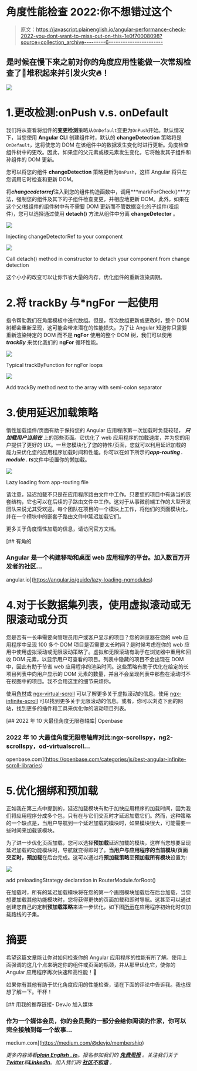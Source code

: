 # 角度性能检查 2022:你不想错过这个

> 原文：<https://javascript.plainenglish.io/angular-performance-check-2022-you-dont-want-to-miss-out-on-this-1e0f70008098?source=collection_archive---------6----------------------->

## 是时候在慢下来之前对你的角度应用性能做一次常规检查了💩堆积起来并引发火灾🔥！

![](img/e10dc4c0e3c491bca1cfee61ca606744.png)

# 1.更改检测:onPush v.s. onDefault

我们将从查看将组件的**变更检测**策略从`OnDefault`变更为`OnPush`开始。默认情况下，当您使用 **Angular CLI** 创建组件时，默认的 **changeDetection** 策略将是`OnDefault`，这将使您的 DOM 在该组件中的数据发生变化时进行更新。角度检查组件树中的更改。因此，如果您的父元素或根元素发生变化，它将触发其子组件和孙组件的 DOM 更新。

您可以将您的组件 **changeDetection** 策略更新为`OnPush`，这样 Angular 将只在您调用它时检查和更新 DOM。

将***changeedetorref***注入到您的组件构造函数中，调用***markForCheck()***方法，强制您的组件及其下的子组件检查变更，并相应地更新 DOM。此外，如果在这个父/根组件的组件树中有不需要 DOM 更新而不管数据变化的子组件(哑组件)，您可以选择通过使用 **detach()** 方法从组件中分离 **changeDetector** 。

![](img/7b0b4eec0638f0b61078eb062bde03c4.png)

Injecting changeDetectorRef to your component

![](img/fd7a9edec64ddeadfca43653a3291cef.png)

Call detach() method in constructor to detach your component from change detection

这个小小的改变可以让你节省大量的内存，优化组件的重新渲染周期。

# 2.将 trackBy 与*ngFor 一起使用

指令帮助我们在角度模板中迭代数组。但是，每次数组更新或更改时，整个 DOM 树都会重新呈现，这可能会带来潜在的性能损失。为了让 Angular 知道你只需要重新渲染特定的 DOM 而不是 **ngFor** 使用的整个 DOM 树，我们可以使用 ***trackBy*** 来优化我们的 **ngFor** 循环性能。

![](img/0674f9ab2fb081fa9f37619afb93c6c6.png)

Typical trackByFunction for ngFor loops

![](img/46b83d9f8c2d00ed51c8870cd5922ee1.png)

Add trackBy method next to the array with semi-colon separator

# 3.使用延迟加载策略

惰性加载组件/页面有助于保持您的 Angular 应用程序第一次加载时负载较轻， ***只加载用户当前在*** 上的那些页面。它优化了 web 应用程序的加载速度，并为您的用户提供了更好的 UX。一旦您模块化了您的特性/页面，您就可以利用延迟加载的能力来优化您的应用程序加载时间和性能。你可以在如下所示的***app-routing . module . ts***文件中设置你的懒加载。

![](img/971a8e64ebd5854ee2b576c238f9fee4.png)

Lazy loading from app-routing file

请注意，延迟加载不只是在应用程序路由文件中工作。只要您的项目中有适当的嵌套结构，它也可以在后续的子路由文件中工作。这对于从事微前端工作的大型开发团队来说尤其受欢迎。每个团队在项目的一个模块上工作，将他们的页面模块化，并在一个模块中的嵌套子路由文件中延迟加载它们。

更多关于角度惰性加载的信息，请访问官方文档。

 [## 有角的

### Angular 是一个构建移动和桌面 web 应用程序的平台。加入数百万开发者的社区…

angular.io](https://angular.io/guide/lazy-loading-ngmodules) 

# 4.对于长数据集列表，使用虚拟滚动或无限滚动或分页

您是否有一长串需要向管理员用户或客户显示的项目？您的浏览器在您的 web 应用程序中呈现 100 多个 DOM 项目是否需要太长时间？是时候考虑在你的 web 应用中使用虚拟滚动或无限滚动策略了。虚拟和无限滚动有助于在浏览器中重用和回收 DOM 元素，以显示用户可查看的项目。列表中隐藏的项目不会出现在 DOM 中，因此有助于节省 web 应用程序的渲染时间。这些策略有助于优化在给定的长项目列表中向用户显示的 DOM 元素的数量，并且不会呈现列表中那些在滚动时不在视图中的项目。我不会用这里的细节来烦你。

使用[角材](https://material.angular.io/cdk/scrolling/overview)或 [ngx-virtual-scroll](https://www.npmjs.com/package/ngx-virtual-scroller) 可以了解更多关于虚拟滚动的信息。使用 [ngx-infinite-scroll](https://www.npmjs.com/package/ngx-infinite-scroll) 可以找到更多关于无限滚动的信息。或者，你可以浏览下面的网站，找到更多的插件和工具来优化你的滚动项目列表。

[](https://openbase.com/categories/js/best-angular-infinite-scroll-libraries) [## 2022 年 10 大最佳角度无限卷轴库| Openbase

### 2022 年 10 大最佳角度无限卷轴库对比:ngx-scrollspy，ng2-scrollspy，od-virtualscroll…

openbase.com](https://openbase.com/categories/js/best-angular-infinite-scroll-libraries) 

# 5.优化捆绑和预加载

正如我在第三点中提到的，延迟加载模块有助于加快应用程序的加载时间，因为我们将应用程序分成多个包，只有在与它们交互时才延迟加载它们。然而，这种策略的一个缺点是，当用户导航到一个延迟加载的模块时，如果模块很大，可能需要一些时间来加载该模块。

为了进一步优化页面加载，您可以选择**预加载**延迟加载的模块，这样当您想要呈现延迟加载的功能模块时，导航就变得即时了。**当用户与应用程序的当前模块/页面交互时，预加载**在后台完成。这可以通过将**预加载策略**至**预加载所有模块**设置为:

![](img/31bc80397b801095d2d7c13ed866f8fb.png)

add preloadingStrategy declaration in RouterModule.forRoot()

在加载时，所有的延迟加载模块将在您的第一个画图模块加载后在后台加载，当您想要加载其他功能模块时，您将获得更快的页面加载和即时导航。这甚至可以通过创建您自己的定制**预加载策略**来进一步优化，如下图[所示](https://vsavkin.com/angular-router-preloading-modules-ba3c75e424cb)在应用程序初始化时仅加载路线的子集。

# 摘要

希望这篇文章能让你对如何检查你的 Angular 应用程序的性能有所了解。使用上面强调的这几个点来确定你的组件或页面的瓶颈，并从那里优化它，使你的 Angular 应用程序再次快速和高性能！💯

如果你有其他有助于优化角度应用的性能检查，请在下面的评论中告诉我。我也很想了解一下。干杯！

[](https://medium.com/@devjo/membership) [## 用我的推荐链接- DevJo 加入媒体

### 作为一个媒体会员，你的会员费的一部分会给你阅读的作家，你可以完全接触到每一个故事…

medium.com](https://medium.com/@devjo/membership) 

*更多内容请看*[***plain English . io***](https://plainenglish.io/)*。报名参加我们的* [***免费周报***](http://newsletter.plainenglish.io/) *。关注我们关于*[***Twitter***](https://twitter.com/inPlainEngHQ)*和*[***LinkedIn***](https://www.linkedin.com/company/inplainenglish/)*。加入我们的* [***社区不和谐***](https://discord.gg/GtDtUAvyhW) *。*